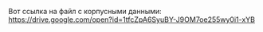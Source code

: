 Вот ссылка на файл с корпусными данными: https://drive.google.com/open?id=1tfcZpA6SyuBY-J9OM7oe255wy0i1-xYB
